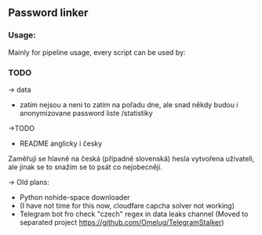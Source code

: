 ## Password linker

### Usage:
Mainly for pipeline usage, every script can be used by:


### TODO 
-> data
- zatím nejsou a neni to zatim na pořadu dne, ale snad někdy budou i anonymizovane password liste /statistiky

->TODO
- README anglicky i česky 

Zaměřuji se hlavně na česká (případně slovenská) hesla vytvořena uživateli, ale jinak se to snažím se to psát co nejobecněji. 


-> Old plans:
- Python nohide-space downloader
- (I have not time for this now, cloudfare capcha solver not working)
- Telegram bot fro check "czech" regex in data leaks channel
(Moved to separated project https://github.com/Omelug/TelegramStalker)

